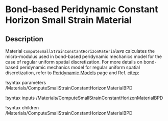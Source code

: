 # Bond-based Peridynamic Constant Horizon Small Strain Material

## Description

Material `ComputeSmallStrainConstantHorizonMaterialBPD` calculates the micro-modulus used in bond-based peridynamic mechanics model for the case of regular uniform spatial discretization. For more details on bond-based peridynamic mechanics model for regular uniform spatial discretization, refer to [Peridynamic Models](peridynamics/PeridynamicModels.md) page and Ref. [citep:](Chen2016bondimplicit)

!syntax parameters /Materials/ComputeSmallStrainConstantHorizonMaterialBPD

!syntax inputs /Materials/ComputeSmallStrainConstantHorizonMaterialBPD

!syntax children /Materials/ComputeSmallStrainConstantHorizonMaterialBPD
